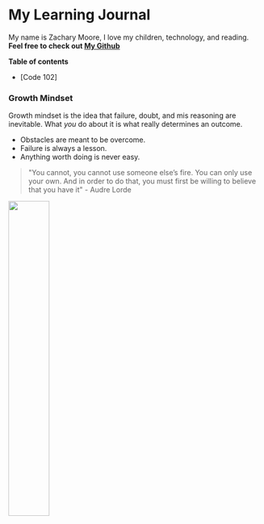 # My Learning Journal

My name is Zachary Moore, I love my children, technology, and reading. **Feel free to check out [My Github](https://github.com/JamaisVu1)**

**Table of contents**
- [Code 102]


### Growth Mindset

Growth mindset is the idea that failure, doubt, and mis reasoning are inevitable. What *you* do about it is what really determines an outcome.

* Obstacles are meant to be overcome.
* Failure is always a lesson.
* Anything worth doing is never easy.

> "You cannot, you cannot use someone else’s fire. You can only use your own. And in order to do that, you must first be willing to believe that you have it" - Audre Lorde





<img src="https://live.staticflickr.com/65535/51761610380_51eb1eabf2_b.jpg"  width="40%" height="40%">

